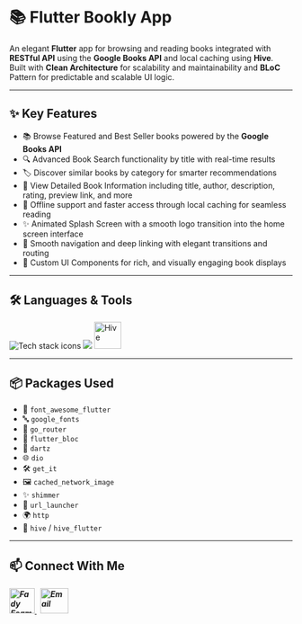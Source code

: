 # 📚 Flutter Bookly App

An elegant **Flutter** app for browsing and reading books integrated with **RESTful API** using the **Google Books API** and local caching using **Hive**.  
Built with **Clean Architecture** for scalability and maintainability and **BLoC** Pattern for predictable and scalable UI logic.

---

## ✨ Key Features

- 📚 Browse Featured and Best Seller books powered by the **Google Books API**  
- 🔍 Advanced Book Search functionality by title with real-time results  
- 🏷️ Discover similar books by category for smarter recommendations
- 📖 View Detailed Book Information including title, author, description, rating, preview link, and more
- 💾 Offline support and faster access through local caching for seamless reading 
- ✨ Animated Splash Screen with a smooth logo transition into the home screen interface  
- 🚦 Smooth navigation and deep linking with elegant transitions and routing 
- 🎨 Custom UI Components for rich, and visually engaging book displays  

---

## 🛠️ Languages & Tools

<p align="left"> 
        <img src="https://skillicons.dev/icons?i=flutter,dart,vscode,git,github" alt="Tech stack icons" />
        <img src="https://skillicons.dev/icons?i=postman" />
        <img src="https://encrypted-tbn0.gstatic.com/images?q=tbn:ANd9GcTMPq4YNrCDzxfBUu7I4wlkncj7XnUgF8rl1A&s" alt="Hive" width="48" height="48"/>
</p>

---


## 📦 Packages Used

- 🎨 `font_awesome_flutter`
- 🔤 `google_fonts` 
- 🚦 `go_router`
- 🔁 `flutter_bloc` 
- 🧮 `dartz` 
- 🌐 `dio`
- 🛠️ `get_it` 
- 🖼️ `cached_network_image`
- ✨ `shimmer` 
- 🔗 `url_launcher` 
- 🌍 `http` 
- 🐝 `hive` / `hive_flutter`

---

## 📫 Connect With Me
<h5 align="left"> 
<a href="https://www.linkedin.com/in/fady-esam/" target="_blank"> 
  <img src="https://raw.githubusercontent.com/rahuldkjain/github-profile-readme-generator/master/src/images/icons/Social/linked-in-alt.svg" alt="Fady Esam" height="45" width="45" /> 
  </a> 
   &nbsp;
  <a href="mailto:fady.esam.0101@gmail.com" target="_blank"> 
    <img src="https://cdn-icons-png.flaticon.com/512/732/732200.png" alt="Email" height="45" width="50" /> 
</a> 
</h5>


